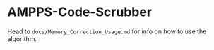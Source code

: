 # AMPPS-Code-Scrubber

Head to `docs/Memory_Correction_Usage.md` for info on how to use the algorithm.
